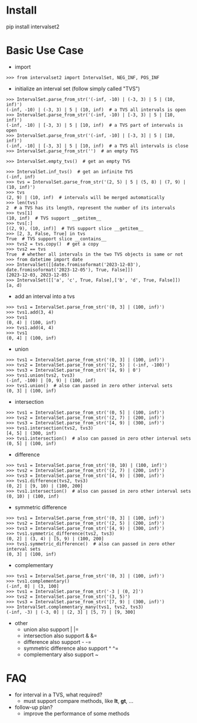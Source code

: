 Install
============================================================
pip install intervalset2


Basic Use Case
============================================================
- import 
```python3
>>> from intervalset2 import IntervalSet, NEG_INF, POS_INF
```
- initialize an interval set (follow simply called "TVS")
```python3
>>> IntervalSet.parse_from_str('(-inf, -10) | (-3, 3) | 5 | (10, inf)')
(-inf, -10) | (-3, 3) | 5 | (10, inf)  # a TVS all intervals is open
>>> IntervalSet.parse_from_str('(-inf, -10) | [-3, 3) | 5 | [10, inf)')
(-inf, -10) | [-3, 3) | 5 | [10, inf)  # a TVS part of intervals is open
>>> IntervalSet.parse_from_str('(-inf, -10] | [-3, 3] | 5 | [10, inf)')
(-inf, -10] | [-3, 3] | 5 | [10, inf)  # a TVS all intervals is close
>>> IntervalSet.parse_from_str('')  # an empty TVS

>>> IntervalSet.empty_tvs()  # get an empty TVS

>>> IntervalSet.inf_tvs()  # get an infinite TVS
(-inf, inf)
>>> tvs = IntervalSet.parse_from_str('(2, 5) | 5 | (5, 8) | (7, 9) | (10, inf)')
>>> tvs
(2, 9) | (10, inf)  # intervals will be merged automatically
>>> len(tvs)
2  # a TVS has its length, represent the number of its intervals
>>> tvs[1]
(10, inf)  # TVS support __getitem__
>>> tvs[:]
[(2, 9), (10, inf)]  # TVS support slice __getitem__
>>> [2, 3, False, True] in tvs
True  # TVS support slice __contains__
>>> tvs2 = tvs.copy()  # get a copy
>>> tvs2 == tvs  
True  # whether all intervals in the two TVS objects is same or not
>>> from datetime import date
>>> IntervalSet([[date.fromisoformat('2023-12-03'), date.fromisoformat('2023-12-05'), True, False]])
[2023-12-03, 2023-12-05)
>>> IntervalSet([['a', 'c', True, False],['b', 'd', True, False]])
[a, d)
```
- add an interval into a tvs
```python3
>>> tvs1 = IntervalSet.parse_from_str('(0, 3] | (100, inf)')
>>> tvs1.add(3, 4)
>>> tvs1
(0, 4) | (100, inf)
>>> tvs1.add(4, 4)
>>> tvs1
(0, 4] | (100, inf)
```
- union
```python3
>>> tvs1 = IntervalSet.parse_from_str('(0, 3] | (100, inf)')
>>> tvs2 = IntervalSet.parse_from_str('(2, 5) | (-inf, -100)')
>>> tvs3 = IntervalSet.parse_from_str('[4, 9) | 0')
>>> tvs1.union(tvs2, tvs3)
(-inf, -100) | [0, 9) | (100, inf)
>>> tvs1.union()  # also can passed in zero other interval sets
(0, 3] | (100, inf)
```
- intersection
```python3
>>> tvs1 = IntervalSet.parse_from_str('(0, 5] | (100, inf)')
>>> tvs2 = IntervalSet.parse_from_str('(2, 7) | (200, inf)')
>>> tvs3 = IntervalSet.parse_from_str('[4, 9) | (300, inf)')
>>> tvs1.intersection(tvs2, tvs3)
[4, 5] | (300, inf)
>>> tvs1.intersection()  # also can passed in zero other interval sets
(0, 5] | (100, inf)
```
- difference
```python3
>>> tvs1 = IntervalSet.parse_from_str('(0, 10) | (100, inf)')
>>> tvs2 = IntervalSet.parse_from_str('(2, 7) | (200, inf)')
>>> tvs3 = IntervalSet.parse_from_str('[4, 9) | (300, inf)')
>>> tvs1.difference(tvs2, tvs3)
(0, 2] | [9, 10) | (100, 200]
>>> tvs1.intersection()  # also can passed in zero other interval sets
(0, 10) | (100, inf)
```
- symmetric difference
```python3
>>> tvs1 = IntervalSet.parse_from_str('(0, 3] | (100, inf)')
>>> tvs2 = IntervalSet.parse_from_str('(2, 5) | (200, inf)')
>>> tvs3 = IntervalSet.parse_from_str('[4, 9) | (300, inf)')
>>> tvs1.symmetric_difference(tvs2, tvs3)
(0, 2] | (3, 4) | [5, 9) | (100, 200]
>>> tvs1.symmetric_difference()  # also can passed in zero other interval sets
(0, 3] | (100, inf) 
```
- complementary
```python3
>>> tvs1 = IntervalSet.parse_from_str('(0, 3] | (100, inf)')
>>> tvs1.complementary()
(-inf, 0] | (3, 100]
>>> tvs1 = IntervalSet.parse_from_str('-3 | (0, 2]')
>>> tvs2 = IntervalSet.parse_from_str('(3, 5)')
>>> tvs3 = IntervalSet.parse_from_str('[7, 9) | (300, inf)')
>>> IntervalSet.complementary_many(tvs1, tvs2, tvs3)
(-inf, -3) | (-3, 0] | (2, 3] | [5, 7) | [9, 300]
```
- other
    - union also support | |=
    - intersection also support & &=
    - difference also support  - -=
    - symmetric difference also support ^ ^=
    - complementary also support ~

FAQ
============================================================
- for interval in a TVS, what required?
  - must support compare methods, like __lt__, __gt__, ...
- follow-up plan?
  - improve the performance of some methods